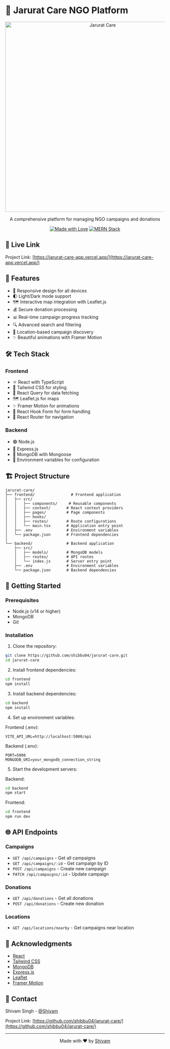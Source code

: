 <!-- markdownlint-disable MD033 -->
# 🌟 Jarurat Care NGO Platform

<div align="center">
  <img src="https://images.unsplash.com/photo-1488521787991-ed7bbaae773c?ixlib=rb-4.0.3&ixid=MnwxMjA3fDB8MHxwaG90by1wYWdlfHx8fGVufDB8fHx8&auto=format&fit=crop&w=1650&q=80" alt="Jarurat Care" width="600">

  <p>A comprehensive platform for managing NGO campaigns and donations</p>

  [![Made with Love](https://img.shields.io/badge/Made%20with-❤️-red.svg)](https://github.com/yourusername)
  [![MERN Stack](https://img.shields.io/badge/MERN-Stack-blue.svg)](https://www.mongodb.com/mern-stack)
</div>

## 📧 Live Link

Project Link: [https://jarurat-care-app.vercel.app/](https://jarurat-care-app.vercel.app/)


## 🚀 Features

- 📱 Responsive design for all devices
- 🌓 Light/Dark mode support
- 🗺️ Interactive map integration with Leaflet.js
- 💰 Secure donation processing
- 📊 Real-time campaign progress tracking
- 🔍 Advanced search and filtering
- 📍 Location-based campaign discovery
- ✨ Beautiful animations with Framer Motion

## 🛠️ Tech Stack

### Frontend
- ⚛️ React with TypeScript
- 🎨 Tailwind CSS for styling
- 🔄 React Query for data fetching
- 🗺️ Leaflet.js for maps
- ✨ Framer Motion for animations
- 📝 React Hook Form for form handling
- 🚦 React Router for navigation

### Backend
- 🟢 Node.js
- 🚂 Express.js
- 🍃 MongoDB with Mongoose
- 🔐 Environment variables for configuration

## 🏗️ Project Structure

```
jarurat-care/
├── frontend/                # Frontend application
│   ├── src/
│   │   ├── components/     # Reusable components
│   │   ├── context/       # React context providers
│   │   ├── pages/         # Page components
│   │   ├── hooks/
│   │   ├── routes/        # Route configurations
│   │   └── main.tsx       # Application entry point
│   ├── .env               # Environment variables
│   └── package.json       # Frontend dependencies
│
└── backend/               # Backend application
    ├── src/
    │   ├── models/        # MongoDB models
    │   ├── routes/        # API routes
    │   └── index.js       # Server entry point
    ├── .env               # Environment variables
    └── package.json       # Backend dependencies
```

## 🚀 Getting Started

### Prerequisites

- Node.js (v14 or higher)
- MongoDB
- Git

### Installation

1. Clone the repository:
```bash
git clone https://github.com/shibbu04/jarurat-care.git
cd jarurat-care
```

2. Install frontend dependencies:
```bash
cd frontend
npm install
```

3. Install backend dependencies:
```bash
cd backend
npm install
```

4. Set up environment variables:

Frontend (.env):
```env
VITE_API_URL=http://localhost:5000/api
```

Backend (.env):
```env
PORT=5000
MONGODB_URI=your_mongodb_connection_string
```

5. Start the development servers:

Backend:
```bash
cd backend
npm start
```

Frontend:
```bash
cd frontend
npm run dev
```

## 🌐 API Endpoints

### Campaigns
- `GET /api/campaigns` - Get all campaigns
- `GET /api/campaigns/:id` - Get campaign by ID
- `POST /api/campaigns` - Create new campaign
- `PATCH /api/campaigns/:id` - Update campaign

### Donations
- `GET /api/donations` - Get all donations
- `POST /api/donations` - Create new donation

### Locations
- `GET /api/locations/nearby` - Get campaigns near location

## 🙏 Acknowledgments

- [React](https://reactjs.org/)
- [Tailwind CSS](https://tailwindcss.com/)
- [MongoDB](https://www.mongodb.com/)
- [Express.js](https://expressjs.com/)
- [Leaflet](https://leafletjs.com/)
- [Framer Motion](https://www.framer.com/motion/)

## 📧 Contact

Shivam Singh - [@Shivam](https://shivam04.tech)

Project Link: [https://github.com/shibbu04/jarurat-care/](https://github.com/shibbu04/jarurat-care/)

---

<div align="center">
  Made with ❤️ by <a href="https://github.com/shibbu04/">Shivam</a>
</div>